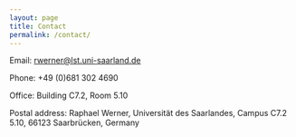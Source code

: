 ```yaml
---
layout: page
title: Contact
permalink: /contact/
---
```

Email: rwerner@lst.uni-saarland.de

Phone: +49 (0)681 302 4690

Office: Building C7.2, Room 5.10

Postal address: Raphael Werner, Universität des Saarlandes, Campus C7.2 5.10, 66123 Saarbrücken, Germany
